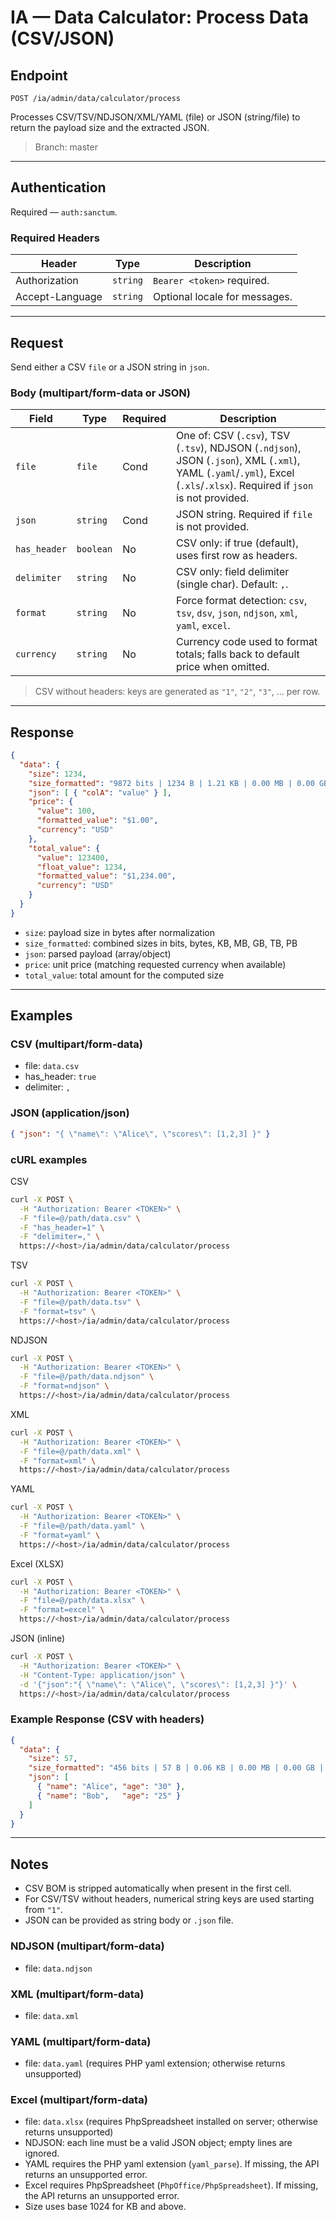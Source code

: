 # IA — Data Calculator: Process Data (CSV/JSON)

## Endpoint

`POST /ia/admin/data/calculator/process`

Processes CSV/TSV/NDJSON/XML/YAML (file) or JSON (string/file) to return the payload size and the extracted JSON.

> Branch: master

---

## Authentication

Required — `auth:sanctum`.

### Required Headers
| Header | Type | Description |
| ------ | ---- | ----------- |
| Authorization | `string` | `Bearer <token>` required. |
| Accept-Language | `string` | Optional locale for messages. |

---

## Request

Send either a CSV `file` or a JSON string in `json`.

### Body (multipart/form-data or JSON)
| Field        | Type      | Required | Description |
| ------------ | --------- | -------- | ----------- |
| `file`       | `file`    | Cond     | One of: CSV (`.csv`), TSV (`.tsv`), NDJSON (`.ndjson`), JSON (`.json`), XML (`.xml`), YAML (`.yaml`/`.yml`), Excel (`.xls`/`.xlsx`). Required if `json` is not provided. |
| `json`       | `string`  | Cond     | JSON string. Required if `file` is not provided. |
| `has_header` | `boolean` | No       | CSV only: if true (default), uses first row as headers. |
| `delimiter`  | `string`  | No       | CSV only: field delimiter (single char). Default: `,`. |
| `format`     | `string`  | No       | Force format detection: `csv`, `tsv`, `dsv`, `json`, `ndjson`, `xml`, `yaml`, `excel`. |
| `currency`   | `string`  | No       | Currency code used to format totals; falls back to default price when omitted. |

> CSV without headers: keys are generated as `"1"`, `"2"`, `"3"`, ... per row.

---

## Response

```json
{
  "data": {
    "size": 1234,
    "size_formatted": "9872 bits | 1234 B | 1.21 KB | 0.00 MB | 0.00 GB | 0.00 TB | 0.00 PB",
    "json": [ { "colA": "value" } ],
    "price": {
      "value": 100,
      "formatted_value": "$1.00",
      "currency": "USD"
    },
    "total_value": {
      "value": 123400,
      "float_value": 1234,
      "formatted_value": "$1,234.00",
      "currency": "USD"
    }
  }
}
```

- `size`: payload size in bytes after normalization
- `size_formatted`: combined sizes in bits, bytes, KB, MB, GB, TB, PB
- `json`: parsed payload (array/object)
- `price`: unit price (matching requested currency when available)
- `total_value`: total amount for the computed size

---

## Examples

### CSV (multipart/form-data)
- file: `data.csv`
- has_header: `true`
- delimiter: `,`

### JSON (application/json)
```json
{ "json": "{ \"name\": \"Alice\", \"scores\": [1,2,3] }" }
```

### cURL examples

CSV
```bash
curl -X POST \
  -H "Authorization: Bearer <TOKEN>" \
  -F "file=@/path/data.csv" \
  -F "has_header=1" \
  -F "delimiter=," \
  https://<host>/ia/admin/data/calculator/process
```

TSV
```bash
curl -X POST \
  -H "Authorization: Bearer <TOKEN>" \
  -F "file=@/path/data.tsv" \
  -F "format=tsv" \
  https://<host>/ia/admin/data/calculator/process
```

NDJSON
```bash
curl -X POST \
  -H "Authorization: Bearer <TOKEN>" \
  -F "file=@/path/data.ndjson" \
  -F "format=ndjson" \
  https://<host>/ia/admin/data/calculator/process
```

XML
```bash
curl -X POST \
  -H "Authorization: Bearer <TOKEN>" \
  -F "file=@/path/data.xml" \
  -F "format=xml" \
  https://<host>/ia/admin/data/calculator/process
```

YAML
```bash
curl -X POST \
  -H "Authorization: Bearer <TOKEN>" \
  -F "file=@/path/data.yaml" \
  -F "format=yaml" \
  https://<host>/ia/admin/data/calculator/process
```

Excel (XLSX)
```bash
curl -X POST \
  -H "Authorization: Bearer <TOKEN>" \
  -F "file=@/path/data.xlsx" \
  -F "format=excel" \
  https://<host>/ia/admin/data/calculator/process
```

JSON (inline)
```bash
curl -X POST \
  -H "Authorization: Bearer <TOKEN>" \
  -H "Content-Type: application/json" \
  -d '{"json":"{ \"name\": \"Alice\", \"scores\": [1,2,3] }"}' \
  https://<host>/ia/admin/data/calculator/process
```

### Example Response (CSV with headers)
```json
{
  "data": {
    "size": 57,
    "size_formatted": "456 bits | 57 B | 0.06 KB | 0.00 MB | 0.00 GB | 0.00 TB | 0.00 PB",
    "json": [
      { "name": "Alice", "age": "30" },
      { "name": "Bob",   "age": "25" }
    ]
  }
}
```

---

## Notes
- CSV BOM is stripped automatically when present in the first cell.
- For CSV/TSV without headers, numerical string keys are used starting from `"1"`.
- JSON can be provided as string body or `.json` file.
### NDJSON (multipart/form-data)
- file: `data.ndjson`

### XML (multipart/form-data)
- file: `data.xml`

### YAML (multipart/form-data)
- file: `data.yaml` (requires PHP yaml extension; otherwise returns unsupported)

### Excel (multipart/form-data)
- file: `data.xlsx` (requires PhpSpreadsheet installed on server; otherwise returns unsupported)
- NDJSON: each line must be a valid JSON object; empty lines are ignored.
- YAML requires the PHP yaml extension (`yaml_parse`). If missing, the API returns an unsupported error.
- Excel requires PhpSpreadsheet (`PhpOffice/PhpSpreadsheet`). If missing, the API returns an unsupported error.
- Size uses base 1024 for KB and above.
